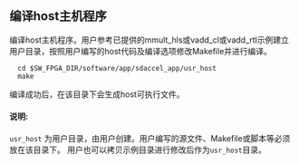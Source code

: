 编译host主机程序
------------------------------------------------------------------------------------------------------------------------------------------------------------------------------------


编译host主机程序。用户参考已提供的mmult_hls或vadd_cl或vadd_rtl示例建立用户目录，按照用户编写的host代码及编译选项修改Makefile并进行编译。

```
  cd $SW_FPGA_DIR/software/app/sdaccel_app/usr_host
  make
```

编译成功后，在该目录下会生成host可执行文件。

#### 说明:

  `usr_host` 为用户目录，由用户创建。用户编写的源文件、Makefile或脚本等必须放在该目录下。
  用户也可以拷贝示例目录进行修改后作为`usr_host`目录。
